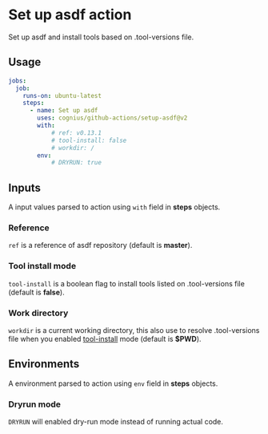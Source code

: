 # Set up asdf action

Set up asdf and install tools based on .tool-versions file.

## Usage

```yaml
jobs:
  job:
    runs-on: ubuntu-latest
    steps:
      - name: Set up asdf
        uses: cognius/github-actions/setup-asdf@v2
        with:
            # ref: v0.13.1
            # tool-install: false
            # workdir: /
        env:
            # DRYRUN: true
```

## Inputs

A input values parsed to action using `with` field in **steps** objects.

### Reference

`ref` is a reference of asdf repository (default is **master**).

### Tool install mode

`tool-install` is a boolean flag to install tools listed
on .tool-versions file (default is **false**).

### Work directory

`workdir` is a current working directory,
this also use to resolve .tool-versions file when
you enabled [tool-install](#tool-install-mode) mode (default is **$PWD**).

## Environments

A environment parsed to action using `env` field in **steps** objects.

### Dryrun mode

`DRYRUN` will enabled dry-run mode instead of running actual code.

